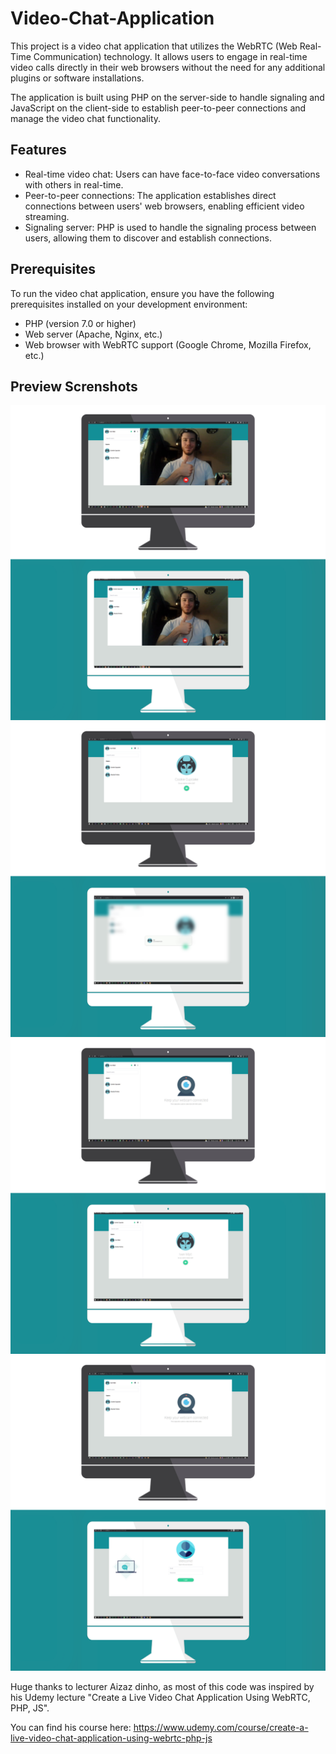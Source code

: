# Video-Chat-Application

This project is a video chat application that utilizes the WebRTC (Web Real-Time Communication) technology. It allows users to engage in real-time video calls directly in their web browsers without the need for any additional plugins or software installations.

The application is built using PHP on the server-side to handle signaling and JavaScript on the client-side to establish peer-to-peer connections and manage the video chat functionality.

## Features
- Real-time video chat: Users can have face-to-face video conversations with others in real-time.
- Peer-to-peer connections: The application establishes direct connections between users' web browsers, enabling efficient video streaming.
- Signaling server: PHP is used to handle the signaling process between users, allowing them to discover and establish connections.

## Prerequisites
To run the video chat application, ensure you have the following prerequisites installed on your development environment:

- PHP (version 7.0 or higher)
- Web server (Apache, Nginx, etc.)
- Web browser with WebRTC support (Google Chrome, Mozilla Firefox, etc.)

## Preview Screnshots

![Call_4](https://github.com/IvanMijic0/Video-Chat-Application/blob/master/assets/GH/Call_4.jpg)
![Call_3](https://github.com/IvanMijic0/Video-Chat-Application/blob/master/assets/GH/Call_3.jpg)
![Call_2](https://github.com/IvanMijic0/Video-Chat-Application/blob/master/assets/GH/Call_2.jpg)
![Call_1](https://github.com/IvanMijic0/Video-Chat-Application/blob/master/assets/GH/Call_1.jpg)

Huge thanks to lecturer Aizaz dinho, as most of this code was inspired by his Udemy lecture "Create a Live Video Chat Application Using WebRTC, PHP, JS".

You can find his course here: https://www.udemy.com/course/create-a-live-video-chat-application-using-webrtc-php-js

